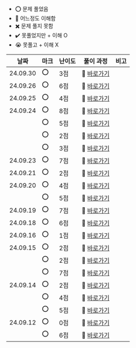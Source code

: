 - ⭕ 문제 풀었음
- 🔺 어느정도 이해함
- ✖️ 문제 풀지 못함
- ✔️ 못풀었지만 + 이해 O
- 😭 못풀고 + 이해 X

  
|    날짜  |  마크 | 난이도 | 풀이 과정                                                          |  비고 |
| -------- |  ---- | ------ | ------------------------------------------------------------------ |-------|
| 24.09.30 |   ⭕ |    3점  | 💨 [바로가기](https://velog.io/@jominuk1025/24.09.30)              |       |
| 24.09.26 |   ⭕ |    6점  | 💨 [바로가기](https://velog.io/@jominuk1025/24.09.26)              |       |
| 24.09.25 |   ⭕ |    4점  | 💨 [바로가기](https://velog.io/@jominuk1025/24.09.25)              |       |
| 24.09.24 |   ⭕ |    8점  | 💨 [바로가기](https://velog.io/@jominuk1025/24.09.24-1fd1ngps)     |       |
|          |   ⭕ |    5점  | 💨 [바로가기](https://velog.io/@jominuk1025/24.09.24-5r5vx7vz)     |       |
|          |   ⭕ |    2점  | 💨 [바로가기](https://velog.io/@jominuk1025/24.09.24-cm1miitq)     |       |
|          |   ⭕ |    3점  | 💨 [바로가기](https://velog.io/@jominuk1025/24.09.24-xc6nqanc)     |       |
| 24.09.23 |   ⭕ |    7점  | 💨 [바로가기](https://velog.io/@jominuk1025/24.09.23)              |       |
| 24.09.21 |   ⭕ |    2점  | 💨 [바로가기](https://velog.io/@jominuk1025/24.09.21)              |       |
| 24.09.20 |   ⭕ |    4점  | 💨 [바로가기](https://velog.io/@jominuk1025/24.09.20)              |       |
|          |   ⭕ |    5점  | 💨 [바로가기](https://velog.io/@jominuk1025/24.09.20-vg4khe2h)     |       |
| 24.09.19 |   ⭕ |    7점  | 💨 [바로가기](https://velog.io/@jominuk1025/24.09.19)              |       |
| 24.09.18 |   ⭕ |    6점  | 💨 [바로가기](https://velog.io/@jominuk1025/24.09.18)              |       |
| 24.09.16 |   ⭕ |    1점  | 💨 [바로가기](https://velog.io/@jominuk1025/24.09.16)              |       |
| 24.09.15 |   ⭕ |    2점  | 💨 [바로가기](https://velog.io/@jominuk1025/24.09.15)              |       |
|          |   ⭕ |    2점  | 💨 [바로가기](https://velog.io/@jominuk1025/24.09.15-61q5vh2l)     |       |
|          |   ⭕ |    7점  | 💨 [바로가기](https://velog.io/@jominuk1025/24.09.15-tn45ash2)     |       |
| 24.09.14 |   ⭕ |    2점  | 💨 [바로가기](https://velog.io/@jominuk1025/24.09.14)              |       |
|          |   ⭕ |    4점  | 💨 [바로가기](https://velog.io/@jominuk1025/24.09.14-ndd3mznh)     |       |
|          |   ⭕ |    5점  | 💨 [바로가기](https://velog.io/@jominuk1025/24.09.14-1ki2hb1k)     |       |
| 24.09.12 |   ⭕ |    0점  | 💨 [바로가기](https://velog.io/@jominuk1025/24.09.12)              |       |
|          |   ⭕ |    6점  | 💨 [바로가기](https://velog.io/@jominuk1025/24.09.12.1)            |       |
